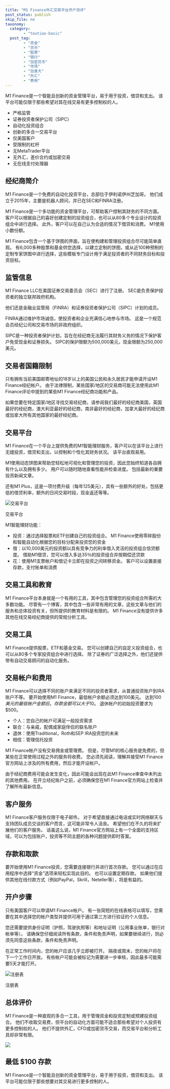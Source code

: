 ```yaml
---
title: "M1 Finance外汇交易平台开户测评"
post_status: publish
skip_file: no
taxonomy:
  category:
        - "toutiao-basic"
  post_tag:
        - "资金"
        - "货币"
        - "股票"
        - "银行"
        - "加密货币"
        - "市场"
        - "加拿大"
        - "外汇"
        - "费用"
---
```


M1 Finance是一个智能且创新的资金管理平台，易于用于投资，借贷和支出。 该平台可能仅限于那些希望对其在线交易有更多控制权的人。

- 严格监管
- 证券投资者保护公司（SIPC）
- 自动化投资组合
- 创新的多合一交易平台
- 仅美国客户
- 受限制的杠杆
- 无MetaTrader平台
- 无外汇，差价合约或加密交易
- 无在线支付处理器

## 经纪商简介

M1 Finance是一个免费的自动化投资平台，总部位于伊利诺伊州芝加哥。 他们成立于2015年，主要是机器人顾问，并已在SEC和FINRA注册。

M1 Finance是一个多功能的资金管理平台，可帮助客户控制其财务的不同方面。 客户可以根据自己的喜好创建定制的投资组合，也可以从80多个专业设计的投资组合中进行选择。 此外，客户可以在自己认为合适的情况下借贷和消费。 M1使用小数份额。

M1 Finance包含一个基于饼图的界面，旨在使构建和管理投资组合尽可能简单直观。 有6,000多种股票和基金供您选择，以建立定制的饼图，或从近100种预制的定制专家饼图中进行选择，这些模板专门设计用于满足投资者的不同财务目标和投资目标。

## 监管信息

M1 Finance LLC在美国证券交易委员会（SEC）进行了注册。 SEC是负责保护投资者的独立联邦政府机构。

他们还是金融业监管局（FINRA）和证券投资者保护公司（SIPC）计划的成员。

FINRA通过维护市场诚信，使投资者和企业充满信心地参与市场。 这是一个规范会员经纪公司和交易市场的非政府组织。

SIPC是一种投资者保护计划，旨在在经纪商无法履行其财务义务的情况下保护客户免受现金和证券损失。 SIPC的保护限额为500,000美元，现金限额为250,000美元。

## 交易者国籍限制

只有拥有当前美国邮寄地址的18岁以上的美国公民和永久居民才能申请开设M1 Finance经纪帐户。 由于法律限制，某些国家/地区的交易商可能无法使用此M1 Finance评论中提到的某些M1 Finance经纪商功能和产品。

如果您要在特定国家/地区寻找交易经纪商，请参阅我们最好的经纪商美国，英国最好的经纪商，澳大利亚最好的经纪商，南非最好的经纪商，加拿大最好的经纪商或加拿大所有其他国家的最好经纪商。

## 交易平台

M1 Finance在一个平台上提供免费的M1智能理财服务，客户可以在该平台上进行无缝投资，借贷和支出，以控制和个性化其财务状况。 该平台直观易用。

M1使用动态饼图来帮助您轻松地可视化和管理您的投资，因此您始终知道各自拥有什么以及拥有多少。 用户可以随时随地查看性能并检查进度。 包括最新的重要投资新闻文章。

还有M1 Plus，这是一项付费升级（每年125美元），具有一些额外的好处，包括更低的借贷利率，额外的日间交易时段，现金返还等等。

![交易平台](https://cdn.fendou.la/funstoutiao/2020/10/M1-Finance-Trading-Platforms-480x1024.png "交易平台")

交易平台

M1智能理财功能：

- 投资：通过选择股票和ETF创建自己的投资组合。 M1 Finance使用零碎股份和智能自动化根据您的目标分配来投资您的资金
- 借：以10,000美元的投资额以具有竞争力的利率借入灵活的投资组合信贷额度。 借助M1借贷，您可以借入多达35％的投资组合并按期偿还贷款
- 花：使用M1支票帐户和借记卡立即在投资之间转移资金。 客户可以设置直接存款，支付账单和消费

## 交易工具和教育

M1 Finance平台本身就是一个有用的工具，其中包含管理您的投资组合所需的大多数功能。 尽管有一个博客，其中包含一些非常有用的文章，这些文章与他们的服务和总体投资有关，但所提供的教育材料是有限的。 M1 Finance没有提供许多其他在线交易经纪商提供的常规分析工具。

## 交易工具

M1 Finance提供股票，ETF和基金交易。 您可以创建自己的自定义投资组合，也可以从80多个专家投资组合中进行选择。 除了证券的广泛选择之外，他们还提供带有自动交易顾问的自动化服务。

## 交易帐户和费用

M1 Finance可以选择不同的账户来满足不同的投资者需求，从普通投资账户到IRA账户不等。 要开始使用M1 Finance，最低帐户余额必须达到100美元。 达到$100美元的最低帐户金额后，存款金额可以大于$10。 退休帐户的初始投资要求为$500。

- 个人：您自己的帐户可满足一般投资需求
- 联合：与亲戚，配偶或家庭伴侣的联名账户
- 退休：使用Traditional，Roth和SEP IRA投资您的未来
- 相信：管理信托投资

M1 Finance帐户没有交易佣金或管理费。 但是，尽管M1的核心服务是免费的，但某些在正常使用过程之外的服务将收费。 您必须先阅读，理解并接受M1 Finance官方网站上涉及的所有费用，然后才能开设帐户。

由于经纪商费用可能会发生变化，因此可能会出现在此M1 Finance审查中未列出的其他费用。 在开立经纪账户之前，必须确保您在M1 Finance官方网站上检查并了解所有最新信息。

## 客户服务

M1 Finance客户服务仅限于电子邮件。 对于希望直接通过电话或实时网络聊天与支持团队成员交谈的客户而言，这可能非常令人沮丧。 希望他们在不久的将来扩展他们的客户服务。 话虽这么说，M1 Finance官方网站上有一个全面的支持区域，可以为包括账户，投资等不同主题的各种问题提供即时答案。

## 存款和取款

要开始使用M1 Finance投资，您需要连接银行并进行首次存款。 您可以通过在应用程序中选择“资金”选项来轻松实现此目的。 也可以设置定期存款。 如果他们提供其他在线付款方式（例如PayPal，Skrill，Neteller等），将是有益的。

## 开户步骤

只有美国客户可以申请M1 Finance帐户。 有一张简短的在线表格可以填写，您需要在其中选择您的帐户类型并提供可用于通过第三方进行验证的个人信息。

您还需要提供身份证明（护照，驾驶执照等）和地址证明（公用事业账单，银行对帐单等）。 请确保您仔细阅读所有条款，条件和免责声明，如果要继续进行，则必须先同意这些条款，条件和免责声明。

在正常工作时间内，您的帐户应该几乎立即被打开。 隔夜或周末，您的帐户将在下一个工作日开放。 有些帐户可能会被标记为需要进一步审核，因此最多可能需要5天才能打开。

![注册表](https://cdn.fendou.la/funstoutiao/2020/10/M1-Finance-Registration-Form.png "注册表")

注册表

## 总体评价

M1 Finance是一种直观的多合一工具，用于管理资金和投资定制或预建投资组合。 他们不收取交易费，但平台的自动化方面可能不适合那些希望对个人投资有更多控制权的人。 他们不提供外汇，CFD或加密货币交易，而交易平台和分析工具却非常有限。

![](https://cdn.fendou.la/funstoutiao/2020/10/M1-Finance-Logo.png)

## 最低 $100 存款

M1 Finance是一个智能且创新的资金管理平台，易于用于投资，借贷和支出。 该平台可能仅限于那些想要对其交易进行更多控制的人。

